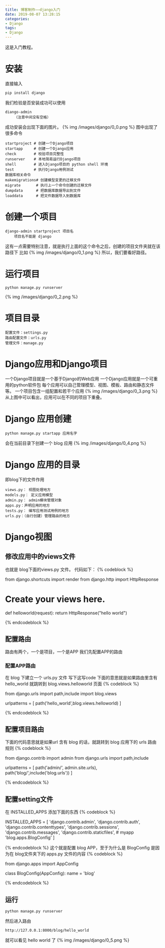 ```yaml
---
title: 博客制作——django入门
date: 2019-08-07 13:28:15
categories:
- Django
tags:
- Django
---
```

这是入门教程。
<!-- more -->
# 安装
直接输入

	pip install django
	
我们检验是否安装成功可以使用

	diango-admin
		（注意中间没有空格）
		
成功安装会出现下面的图片。
{% img /images/django/0_0.png %}
图中出现了很多命令

	startproject # 创建一个Django项目
	startapp     # 创建一个Django应用
	check        # 校验项目完整性
	runserver    # 本地简易运行Django项目
	shell        # 进入Django项目的 python shell 环境
	test         # 执行Django用例测试
	数据库相关命令
	makemigrations# 创建模型变更的迁移文件
	migrate       # 执行上一个命令创建的迁移文件
	dumpdata      # 把数据库数据导出到文件
	loaddata      # 把文件数据导入到数据库
	
# 创建一个项目

	django-admin startproject 项目名
		项目名不能是 django
这有一点需要特别注意，就是执行上面的这个命令之后，创建的项目文件夹就在该路径下
比如
{% img /images/django/0_1.png %}
所以，我们要看好路径。
# 运行项目

	python manage.py runserver
	
{% img /images/django/0_2.png %}
# 项目目录

	配置文件：settings.py
	路由配置文件：urls.py
	管理文件：manage.py

# Django应用和Django项目
一个Django项目就是一个基于Django的Web应用
一个Django应用就是一个可重用的python软件包
每个应用可以自己管理模型、视图、模板、路由和静态文件等。
一个项目包含一组配置和若干个应用
{% img /images/django/0_3.png %}
从上图中可以看出，应用可以在不同的项目下重叠。
# Django 应用创建

	python manage.py startapp 应用名字
	
会在当前目录下创建一个 blog 应用
{% img /images/django/0_4.png %}
# Django 应用的目录
即blog下的文件作用

	views.py： 视图处理地方
	models.py： 定义应用模型
	admin.py： admin模块管理对象
	apps.py：声明应用的地方
	tests.py： 编写应用测试用例的地方
	urls.py：（自行创建）管理路由的地方
	
# Django视图
## 修改应用中的views文件
也就是 blog下面的views.py 文件。
代码如下：
{% codeblock %}

from django.shortcuts import render
from django.http import HttpResponse

# Create your views here.

def helloworld(request):
    return HttpResponse("hello world")

{% endcodeblock %}
## 配置路由
路由有两个，一个是项目，一个是APP
我们先配置APP的路由
### 配置APP路由
在 blog 下建立一个 urls.py 文件
写下这写code
下面的意思就是如果路由里含有hello_world 就跳转到 blog.views.helloworld 页面
{% codeblock %}

from django.urls import path,include
import blog.views

urlpatterns = [
    path('hello_world',blog.views.helloworld)
]

{% endcodeblock %}
## 配置项目路由
下面的代码意思就是如果url 含有 blog 的话，就跳转到 blog 应用下的 urls 路由规则
{% codeblock %}

from django.contrib import admin
from django.urls import path,include

urlpatterns = [
    path('admin/', admin.site.urls),
    path('blog/',include('blog.urls'))
]

{% endcodeblock %}
## 配置setting文件
在 INSTALLED_APPS 添加下面的东西
{% codeblock %}

INSTALLED_APPS = [
    'django.contrib.admin',
    'django.contrib.auth',
    'django.contrib.contenttypes',
    'django.contrib.sessions',
    'django.contrib.messages',
    'django.contrib.staticfiles',
    # myapp
    'blog.apps.BlogConfig'
]

{% endcodeblock %}
这个就是配置 blog APP，至于为什么是 BlogConfig 是因为在
blog文件夹下的 apps.py 文件的内容
{% codeblock %}

from django.apps import AppConfig


class BlogConfig(AppConfig):
    name = 'blog'

{% endcodeblock %}
## 运行

	python manage.py runserver
	
然后进入路由

	http://127.0.0.1:8000/blog/hello_world

就可以看见 hello world 了
{% img /images/django/0_5.png %}











